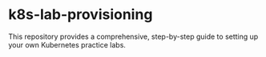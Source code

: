 # k8s-lab-provisioning
This repository provides a comprehensive, step-by-step guide to setting up your own Kubernetes practice labs.
